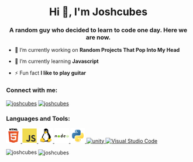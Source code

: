 <h1 align="center">Hi 👋, I'm Joshcubes</h1>
<h3 align="center">A random guy who decided to learn to code one day. Here we are now.</h3>

- 🔭 I’m currently working on **Random Projects That Pop Into My Head**

- 🌱 I’m currently learning **Javascript**

- ⚡ Fun fact **I like to play guitar**

<h3 align="left">Connect with me:</h3>
<p align="left">
<a href="https://www.youtube.com/channel/UCqPVBajCIs94Ui1ZQ_34L1g" target="blank"><img align="center" src="https://raw.githubusercontent.com/rahuldkjain/github-profile-readme-generator/master/src/images/icons/Social/youtube.svg" alt="joshcubes" height="30" width="40" /></a>
<a href="https://www.twitch.tv/joshcubes" target="blank"><img align="center" src="https://upload.wikimedia.org/wikipedia/commons/d/d3/Twitch_Glitch_Logo_Purple.svg" alt="joshcubes" height="30" width="40" /></a>
</p>

<h3 align="left">Languages and Tools:</h3>
<p align="left"> <a href="https://www.w3.org/html/" target="_blank" rel="noreferrer"> <img src="https://raw.githubusercontent.com/devicons/devicon/master/icons/html5/html5-original-wordmark.svg" alt="html5" width="40" height="40"/> </a> <a href="https://developer.mozilla.org/en-US/docs/Web/JavaScript" target="_blank" rel="noreferrer"> <img src="https://raw.githubusercontent.com/devicons/devicon/master/icons/javascript/javascript-original.svg" alt="javascript" width="40" height="40"/> </a> <a href="https://www.linux.org/" target="_blank" rel="noreferrer"> <img src="https://raw.githubusercontent.com/devicons/devicon/master/icons/linux/linux-original.svg" alt="linux" width="40" height="40"/> </a> <a href="https://nodejs.org" target="_blank" rel="noreferrer"> <img src="https://raw.githubusercontent.com/devicons/devicon/master/icons/nodejs/nodejs-original-wordmark.svg" alt="nodejs" width="40" height="40"/> </a> <a href="https://www.python.org" target="_blank" rel="noreferrer"> <img src="https://raw.githubusercontent.com/devicons/devicon/master/icons/python/python-original.svg" alt="python" width="40" height="40"/> </a> <a href="https://unity.com/" target="_blank" rel="noreferrer"> <img src="https://www.vectorlogo.zone/logos/unity3d/unity3d-icon.svg" alt="unity" width="40" height="40"/> </a> <a href="https://code.visualstudio.com/" target="_blank" rel="noreferrer"> <img src="https://upload.wikimedia.org/wikipedia/commons/9/9a/Visual_Studio_Code_1.35_icon.svg" alt="Visual Studio Code" width="40" height="40"/> </a></p>

<p><img align="left" src="https://github-readme-stats.vercel.app/api/top-langs?username=joshcubes&show_icons=true&locale=en&layout=compact" alt="joshcubes" /></p>

<p>&nbsp;<img align="center" src="https://github-readme-stats.vercel.app/api?username=joshcubes&show_icons=true&locale=en" alt="joshcubes" /></p>


